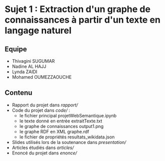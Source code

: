 # Sujet 1 : Extraction d'un graphe de connaissances à partir d'un texte en langage naturel

## Equipe
+ Thivagini SUGUMAR
+ Nadine AL HAJJ
+ Lynda ZAIDI
+ Mohamed OUMEZZAOUCHE

## Contenu
+ Rapport du projet dans *rapport/*
+ Code du projet dans *code/* : 
    + le fichier principal projetWebSemantique.ipynb
    + le texte donné en entrée extraitTexte.txt
    + le graphe de connaissances output1.png
    + le graphe RDF en XML graphe.rdf
    + le fichier de propriétés resultats_wikidata.json
+ Slides utilisés lors de la soutenance dans *presentation/*
+ Articles étudiés dans *articles/*
+ Enoncé du projet dans *enonce/*
